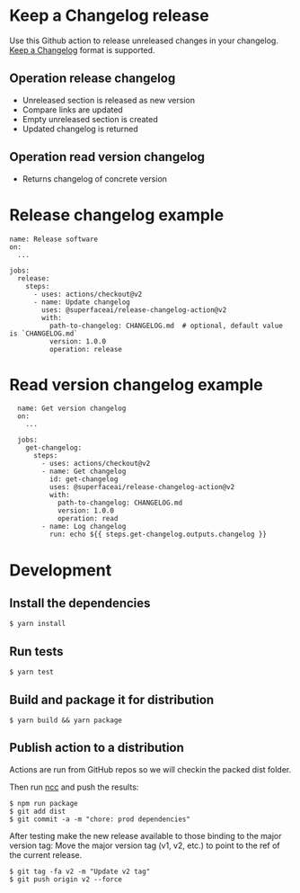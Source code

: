 # Keep a Changelog release

Use this Github action to release unreleased changes in your changelog. [Keep a Changelog](https://keepachangelog.com/en/1.0.0/) format is supported.

## Operation release changelog

- Unreleased section is released as new version
- Compare links are updated
- Empty unreleased section is created
- Updated changelog is returned

## Operation read version changelog

- Returns changelog of concrete version

# Release changelog example

```
name: Release software
on:
  ...

jobs:
  release:
    steps:
      - uses: actions/checkout@v2
      - name: Update changelog
        uses: @superfaceai/release-changelog-action@v2
        with:
          path-to-changelog: CHANGELOG.md  # optional, default value is `CHANGELOG.md`
          version: 1.0.0
          operation: release
```

# Read version changelog example

```
  name: Get version changelog
  on:
    ...

  jobs:
    get-changelog:
      steps:
        - uses: actions/checkout@v2
        - name: Get changelog
          id: get-changelog
          uses: @superfaceai/release-changelog-action@v2
          with:
            path-to-changelog: CHANGELOG.md
            version: 1.0.0
            operation: read
        - name: Log changelog
          run: echo ${{ steps.get-changelog.outputs.changelog }}
```

# Development

## Install the dependencies

```shell
$ yarn install
```

## Run tests

```shell
$ yarn test
```

## Build and package it for distribution

```shell
$ yarn build && yarn package
```

## Publish action to a distribution

Actions are run from GitHub repos so we will checkin the packed dist folder.

Then run [ncc](https://github.com/zeit/ncc) and push the results:

```shell
$ npm run package
$ git add dist
$ git commit -a -m "chore: prod dependencies"
```

After testing make the new release available to those binding to the major version tag: Move the major version tag (v1, v2, etc.) to point to the ref of the current release.

```shell
$ git tag -fa v2 -m "Update v2 tag"
$ git push origin v2 --force
```
